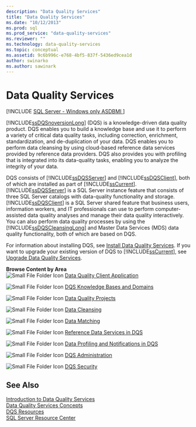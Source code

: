 ```yaml
---
description: "Data Quality Services"
title: "Data Quality Services"
ms.date: "10/12/2013"
ms.prod: sql
ms.prod_service: "data-quality-services"
ms.reviewer: ""
ms.technology: data-quality-services
ms.topic: conceptual
ms.assetid: 9c6b996c-e768-4bf5-837f-5436ed9cea1d
author: swinarko
ms.author: sawinark
---
```

# Data Quality Services

[!INCLUDE [SQL Server - Windows only ASDBMI  ](../includes/applies-to-version/sqlserver.md)]

[!INCLUDE[ssDQSnoversionLong](../includes/ssdqsnoversionlong-md.md)] (DQS) is a knowledge-driven data quality product. DQS enables you to build a knowledge base and use it to perform a variety of critical data quality tasks, including correction, enrichment, standardization, and de-duplication of your data. DQS enables you to perform data cleansing by using cloud-based reference data services provided by reference data providers. DQS also provides you with profiling that is integrated into its data-quality tasks, enabling you to analyze the integrity of your data.  
  
 DQS consists of [!INCLUDE[ssDQSServer](../includes/ssdqsserver-md.md)] and [!INCLUDE[ssDQSClient](../includes/ssdqsclient-md.md)], both of which are installed as part of [!INCLUDE[ssCurrent](../includes/sscurrent-md.md)]. [!INCLUDE[ssDQSServer](../includes/ssdqsserver-md.md)] is a SQL Server instance feature that consists of three SQL Server catalogs with data-quality functionality and storage. [!INCLUDE[ssDQSClient](../includes/ssdqsclient-md.md)] is a SQL Server shared feature that business users, information workers, and IT professionals can use to perform computer-assisted data quality analyses and manage their data quality interactively. You can also perform data quality processes by using the [!INCLUDE[ssDQSCleansingLong](../includes/ssdqscleansinglong-md.md)] and Master Data Services (MDS) data quality functionality, both of which are based on DQS.  
  
 For information about installing DQS, see [Install Data Quality Services](../data-quality-services/install-windows/install-data-quality-services.md). If you want to upgrade your existing version of DQS to [!INCLUDE[ssCurrent](../includes/sscurrent-md.md)], see [Upgrade Data Quality Services](../database-engine/install-windows/upgrade-data-quality-services.md).  
  
 **Browse Content by Area**  
 ![Small File Folder Icon](https://docs.microsoft.com/analysis-services/analysis-services/media/filefolder-small.png "Small File Folder Icon") [Data Quality Client Application](../data-quality-services/data-quality-client-application.md)  
  
 ![Small File Folder Icon](https://docs.microsoft.com/analysis-services/analysis-services/media/filefolder-small.png "Small File Folder Icon") [DQS Knowledge Bases and Domains](../data-quality-services/dqs-knowledge-bases-and-domains.md)  
  
 ![Small File Folder Icon](https://docs.microsoft.com/analysis-services/analysis-services/media/filefolder-small.png "Small File Folder Icon") [Data Quality Projects](../data-quality-services/data-quality-projects-dqs.md)  
  
 ![Small File Folder Icon](https://docs.microsoft.com/analysis-services/analysis-services/media/filefolder-small.png "Small File Folder Icon") [Data Cleansing](../data-quality-services/data-cleansing.md)  
  
 ![Small File Folder Icon](https://docs.microsoft.com/analysis-services/analysis-services/media/filefolder-small.png "Small File Folder Icon") [Data Matching](../data-quality-services/data-matching.md)  
  
 ![Small File Folder Icon](https://docs.microsoft.com/analysis-services/analysis-services/media/filefolder-small.png "Small File Folder Icon") [Reference Data Services in DQS](../data-quality-services/reference-data-services-in-dqs.md)  
  
 ![Small File Folder Icon](https://docs.microsoft.com/analysis-services/analysis-services/media/filefolder-small.png "Small File Folder Icon") [Data Profiling and Notifications in DQS](../data-quality-services/data-profiling-and-notifications-in-dqs.md)  
  
 ![Small File Folder Icon](https://docs.microsoft.com/analysis-services/analysis-services/media/filefolder-small.png "Small File Folder Icon") [DQS Administration](../data-quality-services/dqs-administration.md)  
  
 ![Small File Folder Icon](https://docs.microsoft.com/analysis-services/analysis-services/media/filefolder-small.png "Small File Folder Icon") [DQS Security](../data-quality-services/dqs-security.md)  
  
## See Also  
 [Introduction to Data Quality Services](../data-quality-services/introduction-to-data-quality-services.md)   
 [Data Quality Services Concepts](../data-quality-services/data-quality-services-concepts.md)   
 [DQS Resources](https://technet.microsoft.com/sqlserver/hh780961)   
 [SQL Server Resource Center](https://go.microsoft.com/fwlink/?linkID=219676)  
  
  
